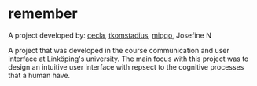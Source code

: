 remember
============

A project developed by:
[cecla](https://github.com/cecla), 
[tkomstadius](https://github.com/tkomstadius), 
[miqqo](https://github.com/miqqo), 
Josefine N

A project that was developed in the course communication and user interface at Linköping's university. The main focus with this project was to design an intuitive user interface with repsect to the cognitive processes that a human have.